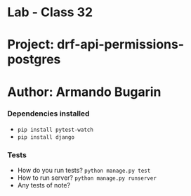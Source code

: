 # Lab - Class 32

# Project: drf-api-permissions-postgres

# Author: Armando Bugarin

### Dependencies installed

- `pip install pytest-watch`
- `pip install django`

### Tests

- How do you run tests? `python manage.py test`
- How to run server? `python manage.py runserver`
- Any tests of note?
